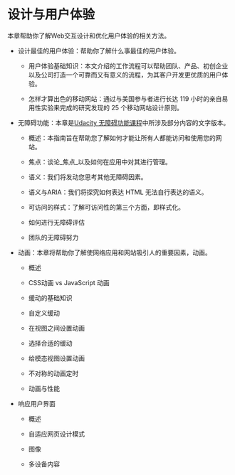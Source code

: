 # 设计与用户体验

本章帮助你了解Web交互设计和优化用户体验的相关方法。

* 设计最佳的用户体验：帮助你了解什么事最佳的用户体验。

  * 用户体验基础知识：本文介绍的工作流程可以帮助团队、产品、初创企业以及公司打造一个可靠而又有意义的流程，为其客户开发更优质的用户体验。

  * 怎样才算出色的移动网站：通过与美国参与者进行长达 119 小时的亲自易用性实验来完成的研究发现的 25 个移动网站设计原则。

* 无障碍功能：本章是[Udacity 无障碍功能课程](https://www.udacity.com/course/web-accessibility--ud891)中所涉及部分内容的文字版本。

  * 概述：本指南旨在帮助您了解如何才能让所有人都能访问和使用您的网站。

  * 焦点：谈论_焦点_以及如何在应用中对其进行管理。

  * 语义：我们将发动您思考其他无障碍因素。

  * 语义与ARIA：我们将探究如何表达 HTML 无法自行表达的语义。

  * 可访问的样式：了解可访问性的第三个方面，即样式化。

  * 如何进行无障碍评估

  * 团队的无障碍努力

* 动画：本章将帮助你了解使网络应用和网站吸引人的重要因素，动画。

  * 概述

  * CSS动画 vs JavaScript 动画

  * 缓动的基础知识

  * 自定义缓动

  * 在视图之间设置动画

  * 选择合适的缓动

  * 给模态视图设置动画

  * 不对称的动画定时

  * 动画与性能

* 响应用户界面

  * 概述

  * 自适应网页设计模式

  * 图像

  * 多设备内容



